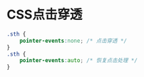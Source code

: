 # CSS点击穿透
```css
.sth {
	pointer-events:none; /* 点击穿透 */
}
.sth {
	pointer-events:auto; /* 恢复点击处理 */
}
```